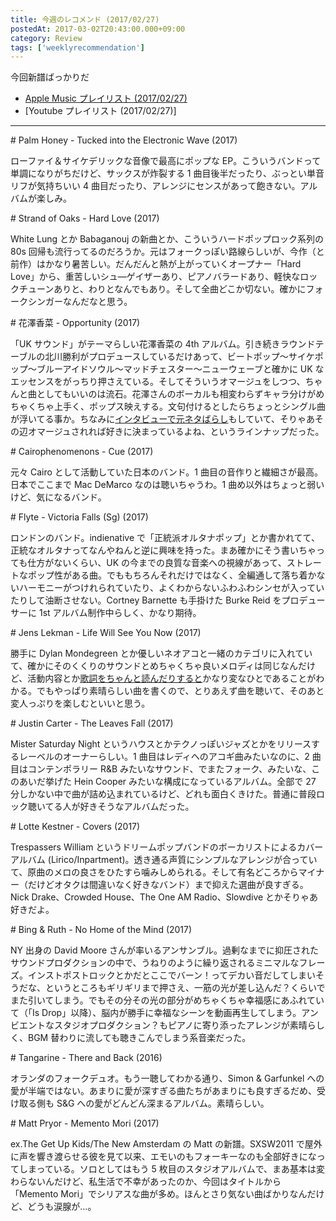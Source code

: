 ```yaml
---
title: 今週のレコメンド (2017/02/27)
postedAt: 2017-03-02T20:43:00.000+09:00
category: Review
tags: ['weeklyrecommendation']
---
```


今回新譜ばっかりだ

- [Apple Music プレイリスト (2017/02/27)](https://itunes.apple.com/jp/playlist/%E4%BB%8A%E9%80%B1%E3%81%AE%E3%83%AC%E3%82%B3%E3%83%A1%E3%83%B3%E3%83%89-2017-02-27/idpl.7a20c1c60fcc442c9bcbaca9412e44b8)
- \[Youtube プレイリスト (2017/02/27)\]

---

\# Palm Honey - Tucked into the Electronic Wave (2017)

ローファイ＆サイケデリックな音像で最高にポップな EP。こういうバンドって単調になりがちだけど、サックスが炸裂する 1 曲目後半だったり、ぶっとい単音リフが気持ちいい 4 曲目だったり、アレンジにセンスがあって飽きない。アルバムが楽しみ。

\# Strand of Oaks - Hard Love (2017)

White Lung とか Babaganouj の新曲とか、こういうハードポップロック系列の 80s 回帰も流行ってるのだろうか。元はフォークっぽい路線らしいが、今作（と前作）はかなり暑苦しい。だんだんと熱が上がっていくオープナー「Hard Love」から、重苦しいシュ―ゲイザーあり、ピアノバラードあり、軽快なロックチューンありと、わりとなんでもあり。そして全曲どこか切ない。確かにフォークシンガーなんだなと思う。

\# 花澤香菜 - Opportunity (2017)

「UK サウンド」がテーマらしい花澤香菜の 4th アルバム。引き続きラウンドテーブルの北川勝利がプロデュースしているだけあって、ビートポップ～サイケポップ～ブルーアイドソウル～マッドチェスター～ニューウェーブと確かに UK なエッセンスをがっちり押さえている。そしてそういうオマージュをしつつ、ちゃんと曲としてもいいのは流石。花澤さんのボーカルも相変わらずキャラ分けがめちゃくちゃ上手く、ポップス映えする。文句付けるとしたらちょっとシングル曲が浮いてる事か。ちなみに[インタビューで元ネタばらし](https://www.lisres.jp/0000004872/)もしていて、そりゃあその辺オマージュされれば好きに決まっているよね、というラインナップだった。

\# Cairophenomenons - Cue (2017)

元々 Cairo として活動していた日本のバンド。1 曲目の音作りと繊細さが最高。日本でここまで Mac DeMarco なのは聴いちゃうわ。1 曲め以外はちょっと弱いけど、気になるバンド。

\# Flyte - Victoria Falls (Sg) (2017)

ロンドンのバンド。indienative で「正統派オルタナポップ」とか書かれてて、正統なオルタナってなんやねんと逆に興味を持った。まあ確かにそう書いちゃっても仕方がないくらい、UK の今までの良質な音楽への視線があって、ストレートなポップ性がある曲。でももちろんそれだけではなく、全編通して落ち着かないハーモニーがつけれられていたり、よくわからないふわふわシンセが入っていたりして油断させない。Cortney Barnette も手掛けた Burke Reid をプロデューサーに 1st アルバム制作中らしく、かなり期待。

\# Jens Lekman - Life Will See You Now (2017)

勝手に Dylan Mondegreen とか優しいネオアコと一緒のカテゴリに入れていて、確かにそのくくりのサウンドとめちゃくちゃ良いメロディは同じなんだけど、活動内容とか[歌詞をちゃんと読んだりすると](http://monchicon.jugem.jp/?eid=2163)かなり変なひとであることがわかる。でもやっぱり素晴らしい曲を書くので、とりあえず曲を聴いて、そのあと変人っぷりを楽しむといいと思う。

\# Justin Carter - The Leaves Fall (2017)

Mister Saturday Night というハウスとかテクノっぽいジャズとかをリリースするレーベルのオーナーらしい。1 曲目はレディヘのアコギ曲みたいなのに、2 曲目はコンテンポラリー R&B みたいなサウンド、でまたフォーク、みたいな、このあいだ挙げた Hein Cooper みたいな構成になっているアルバム。全部で 27 分しかない中で曲が詰め込まれているけど、どれも面白くきけた。普通に普段ロック聴いてる人が好きそうなアルバムだった。

\# Lotte Kestner - Covers (2017)

Trespassers William というドリームポップバンドのボーカリストによるカバーアルバム (Lirico/Inpartment)。透き通る声質にシンプルなアレンジが合っていて、原曲のメロの良さをひたすら噛みしめられる。そして有名どころからマイナー（だけどオタクは間違いなく好きなバンド）まで抑えた選曲が良すぎる。Nick Drake、Crowded House、The One AM Radio、Slowdive とかそりゃあ好きだよ。

\# Bing & Ruth - No Home of the Mind (2017)

NY 出身の David Moore さんが率いるアンサンブル。過剰なまでに抑圧されたサウンドプロダクションの中で、うねりのように繰り返されるミニマルなフレーズ。インストポストロックとかだとここでバーン！ってデカい音だしてしまいそうだな、というところもギリギリまで押さえ、一筋の光が差し込んだ？くらいでまた引いてしまう。でもその分その光の部分がめちゃくちゃ幸福感にあふれていて（「Is Drop」以降）、脳内が勝手に幸福なシーンを動画再生してしまう。アンビエントなスタジオプロダクション？もピアノに寄り添ったアレンジが素晴らしく、BGM 替わりに流しても聴きこんでしまう系音楽だった。

\# Tangarine - There and Back (2016)

オランダのフォークデュオ。もう一聴してわかる通り、Simon & Garfunkel への愛が半端ではない。あまりに愛が深すぎる曲たちがあまりにも良すぎるだめ、受け取る側も S&G への愛がどんどん深まるアルバム。素晴らしい。

\# Matt Pryor - Memento Mori (2017)

ex.The Get Up Kids/The New Amsterdam の Matt の新譜。SXSW2011 で屋外に声を響き渡らせる彼を見て以来、エモいのもフォーキーなのも全部好きになってしまっている。ソロとしてはもう 5 枚目のスタジオアルバムで、まあ基本は変わらないんだけど、私生活で不幸があったのか、今回はタイトルから「Memento Mori」でシリアスな曲が多め。ほんとさり気ない曲ばかりなんだけど、どうも涙腺が…。
